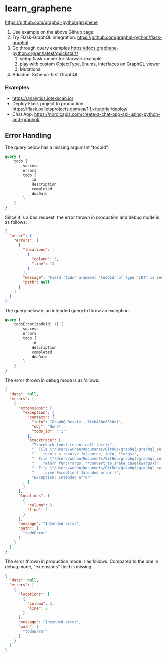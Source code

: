# learn_graphene

https://github.com/graphql-python/graphene

1. Use example on the above Github page:
2. Try Flask-GraphQL integration: https://github.com/graphql-python/flask-graphql
3. Go through query examples https://docs.graphene-python.org/en/latest/quickstart/
    1. setup flask runner for starwars example
    2. play with custom ObjectType, Enums, Interfaces on GraphQL viewer
    3. Mutations:
4. Adiadne: Schema-first GraphQL

### Examples

* https://analytics.iotexscan.io/
* Deploy Flask project to production: https://flask.palletsprojects.com/en/1.1.x/tutorial/deploy/
* Chat App: https://nordicapis.com/create-a-chat-app-api-using-python-and-graphql/

## Error Handling

The query below has a missing argument "todoId":
```graphql
query {
    todo {
        success
        errors
        todo {
            id
            description
            completed
            dueDate
        }
    }
}
```
Since it is a bad request, the error thrown in production and debug mode is as follows:
```json
{
  "error": {
    "errors": [
      {
        "locations": [
          {
            "column": 3,
            "line": 13
          }
        ],
        "message": "Field 'todo' argument 'todoId' of type 'ID!' is required, but it was not provided.",
        "path": null
      }
    ]
  }
}
```
The query below is an intended query to throw an exception:
```graphql
query {
    todoError(todoId: 1) {
        success
        errors
        todo {
            id
            description
            completed
            dueDate
        }
    }
}
```
The error thrown in debug mode is as follows:
```json
{
  "data": null,
  "errors": [
    {
      "extensions": {
        "exception": {
          "context": {
            "info": "GraphQLResolv...7feb480e8820>)",
            "obj": "None",
            "todo_id": "'1'"
          },
          "stacktrace": [
            "Traceback (most recent call last):",
            "  File \"/Users/wuhan/Documents/GitHub/graphql/graphql_server_python_101/venv/lib/python3.9/site-packages/graphql/execution/execute.py\", line 617, in resolve_field",
            "    result = resolve_fn(source, info, **args)",
            "  File \"/Users/wuhan/Documents/GitHub/graphql/graphql_server_python_101/venv/lib/python3.9/site-packages/ariadne/utils.py\", line 75, in wrapper",
            "    return func(*args, **convert_to_snake_case(kwargs))",
            "  File \"/Users/wuhan/Documents/GitHub/graphql/graphql_server_python_101/api/queries.py\", line 50, in resolve_todo",
            "    raise Exception('Intended error')",
            "Exception: Intended error"
          ]
        }
      },
      "locations": [
        {
          "column": 3,
          "line": 2
        }
      ],
      "message": "Intended error",
      "path": [
        "todoError"
      ]
    }
  ]
}
```
The error thrown in production mode is as follows. Compared to the one in debug mode, "extensions" field is missing:
```json
{
  "data": null,
  "errors": [
    {
      "locations": [
        {
          "column": 3,
          "line": 2
        }
      ],
      "message": "Intended error",
      "path": [
        "todoError"
      ]
    }
  ]
}
```